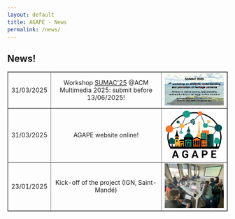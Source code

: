 ```yaml
---
layout: default
title: AGAPE - News
permalink: /news/
---
```


<h2> News!</h2>

<table width="90%" border="1" cellpadding="8" style="text-align: center; vertical-align: middle;">
	<tr>
		<td> 31/03/2025</td>
		<td> Workshop <a href="https://sumac-workshops.github.io/2025/" target=new>SUMAC'25</a> @ACM Multimedia 2025: submit before 13/06/2025!</td>
		<td width="30%"><img src="/images/SUMAC25-banner.jpg" width="100%" alt="SUMAC 2025"></td>
	</tr>
	<tr>
		<td>31/03/2025</td>
  		<td> AGAPE website online!</td> 
		<td width="30%"><img src="/images/logos/logo_AGAPE-white.png" width="100%" alt="AGAPE logo"></td>
	</tr>
    	<tr>
		<td>23/01/2025</td>
    		<td> Kick-off of the project (IGN, Saint-Mandé)</td>
		<td width="30%"><img src="/images/photo_kickoff-23jan25.jpg" width="100%" alt="Photo kick-off"></td>
	</tr>
<table>
